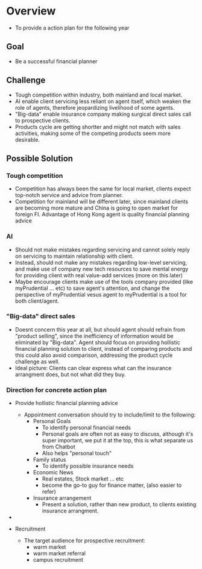 # Overview
- To provide a action plan for the following year

## Goal
- Be a successful financial planner

## Challenge
- Tough competition within industry, both mainland and local market.
- AI enable client servicing less reliant on agent itself, which weaken the role of agents, therefore jeopardizing livelihood of some agents.
- "Big-data" enable insurance company making surgical direct sales call to prospective clients.
- Products cycle are getting shortter and might not match with sales activities, making some of the competing products seem more desirable.

## Possible Solution
### Tough competition
- Competition has always been the same for local market, clients expect top-notch service and advice from planner.
- Competition for mainland will be different later, since mainland clients are becoming more mature and China is going to open market for foreign FI. Advantage of Hong Kong agent is quality financial planning advice

### AI
- Should not make mistakes regarding servicing and cannot solely reply on servicing to maintain relationship with client.
- Instead, should not make any mistakes regarding low-level servicing, and make use of company new tech resources to save mental energy for providing client with real value-add services (more on this later)
- Maybe encourage clients make use of the tools company provided (like myPrudential ... etc) to save agent's attention, and change the perspective of myPrudential vesus agent to myPrudential is a tool for both client/agent.

### "Big-data" direct sales
- Doesnt concern this year at all, but should agent should refrain from "product selling", since the inefficiency of information would be eliminated by "Big-data". Agent should focus on providing hollistic financial planning solution to client, instead of comparing products and this could also avoid comparison, addressing the product cycle challenge as well.
- Ideal picture: Clients can clear express what can the insurance arrangment does, but not what did they buy.

### Direction for concrete action plan
- Provide hollistic financial planning advice
	- Appointment conversation should try to include/limit to the following:
		- Personal Goals
			- To identify personal financial needs
			- Personal goals are often not as easy to discuss, although it's super important, we put it at the top, this is what separate us from Chatbot
			- Also helps "personal touch"
		- Family status
			- To identify possible insurance needs
		- Economic News
			- Real estates, Stock market ... etc
			- become the go-to guy for finance matter, (also easier to refer)
		- Insurance arrangement
			- Present a solution, rather than new product, to clients existing insurance arrangment.
- 

- Recruitment
	- The target audience for prospective recruitment:
		- warm market
		- warm market referral
		- campus recruitment
